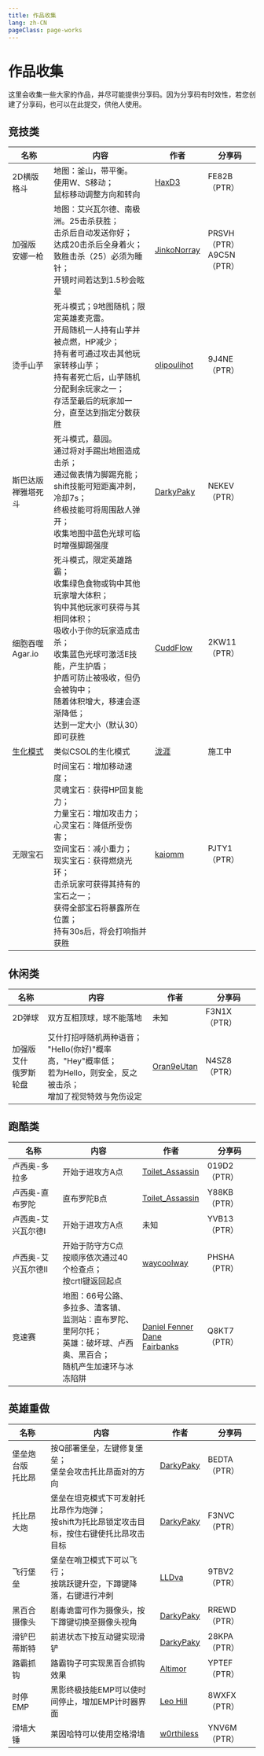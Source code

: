 ```yaml
---
title: 作品收集
lang: zh-CN
pageClass: page-works
---
```


# 作品收集

这里会收集一些大家的作品，并尽可能提供分享码。因为分享码有时效性，若您创建了分享码，也可以在此提交，供他人使用。

## 竞技类

| 名称 | 内容 | 作者 | 分享码 |
| --- | ---- | --- | ----- |
| 2D横版格斗 | 地图：釜山，带平衡。<br>使用W、S移动；<br>鼠标移动调整方向和转向 | [HaxD3](https://www.reddit.com/user/HaxD3) | FE82B（PTR） |
| 加强版<br>安娜一枪 | 地图：艾兴瓦尔德、南极洲。25击杀获胜；<br>击杀后自动发送你好；<br>达成20击杀后全身着火；<br>致胜击杀（25）必须为睡针；<br>开镜时间若达到1.5秒会眩晕 | [JinkoNorray](https://www.reddit.com/user/JinkoNorray) | PRSVH（PTR）<br> A9C5N（PTR） |
| 烫手山芋 | 死斗模式；9地图随机；限定英雄麦克雷。<br>开局随机一人持有山芋并被点燃，HP减少；<br>持有者可通过攻击其他玩家转移山芋；<br>持有者死亡后，山芋随机分配剩余玩家之一；<br>存活至最后的玩家加一分，直至达到指定分数获胜| [olipoulihot](https://www.reddit.com/user/olipoulihot) | 9J4NE（PTR） |
| 斯巴达版<br>禅雅塔死斗 | 死斗模式，墓园。<br>通过将对手踢出地图造成击杀；<br>通过做表情为脚踢充能；<br>shift技能可短距离冲刺，冷却7s；<br>终极技能可将周围敌人弹开；<br>收集地图中蓝色光球可临时增强脚踢强度 | [DarkyPaky](https://www.reddit.com/user/DarkyPaky) | NEKEV（PTR） |
| 细胞吞噬<br>Agar.io | 死斗模式，限定英雄路霸；<br>收集绿色食物或钩中其他玩家增大体积；<br>钩中其他玩家可获得与其相同体积；<br>吸收小于你的玩家造成击杀；<br>收集蓝色光球可激活E技能，产生护盾；<br>护盾可防止被吸收，但仍会被钩中；<br>随着体积增大，移速会逐渐降低；<br>达到一定大小（默认30）即可获胜 | [CuddFlow](https://www.reddit.com/user/CuddFlow) | 2KW11（PTR） |
| [生化模式](./athletics/mutation) | 类似CSOL的生化模式 | [泷涯](https://space.bilibili.com/2002598) | 施工中 |
| 无限宝石| 时间宝石：增加移动速度；<br>灵魂宝石：获得HP回复能力；<br>力量宝石：增加攻击力；<br>心灵宝石：降低所受伤害；<br>空间宝石：减小重力；<br>现实宝石：获得燃烧光环；<br>击杀玩家可获得其持有的宝石之一；<br>获得全部宝石将暴露所在位置；<br>持有30s后，将会打响指并获胜 | [kaiomm](https://www.reddit.com/user/kaiomm) | PJTY1（PTR） |

## 休闲类

| 名称 | 内容 | 作者 | 分享码 |
| --- | ---- | --- | ----- |
| 2D弹球 | 双方互相顶球，球不能落地 | 未知 | F3N1X（PTR） |
| 加强版艾什<br>俄罗斯轮盘 | 艾什打招呼随机两种语音；<br>"Hello(你好)"概率高，"Hey"概率低；<br>若为Hello，则安全，反之被击杀；<br>增加了视觉特效与免伤设定 | [Oran9eUtan](https://www.reddit.com/user/Oran9eUtan) | N4SZ8（PTR） |

## 跑酷类

| 名称 | 内容 | 作者 | 分享码 |
| --- | ---- | --- | ----- |
| 卢西奥-多拉多 | 开始于进攻方A点 | [Toilet_Assassin](https://www.reddit.com/user/Toilet_Assassin) | 019D2（PTR） |
| 卢西奥-直布罗陀 | 直布罗陀B点 | [Toilet_Assassin](https://www.reddit.com/user/Toilet_Assassin) | Y88KB（PTR） |
| 卢西奥-艾兴瓦尔德Ⅰ | 开始于进攻方A点 | 未知 | YVB13（PTR） |
| 卢西奥-艾兴瓦尔德Ⅱ | 开始于防守方C点<br>按顺序依次通过40个检查点；<br>按crtl键返回起点 | [waycoolway](https://www.reddit.com/user/waycoolway) | PHSHA（PTR） |
| 竞速赛 | 地图：66号公路、多拉多、渣客镇、<br>监测站：直布罗陀、里阿尔托；<br>英雄：破坏球、卢西奥、黑百合；<br>随机产生加速环与冰冻陷阱 | [Daniel Fenner](https://twitter.com/DanielFenner) <br> [Dane Fairbanks](https://twitter.com/danefairbanks) | Q8KT7（PTR） |

## 英雄重做
| 名称 | 内容 | 作者 | 分享码 |
| --- | ---- | --- | ----- |
| 堡垒炮台版<br>托比昂 | 按Q部署堡垒，左键修复堡垒；<br>堡垒会攻击托比昂面对的方向| [DarkyPaky](https://www.reddit.com/user/DarkyPaky) | BEDTA（PTR） |
| 托比昂大炮 | 堡垒在坦克模式下可发射托比昂作为炮弹；<br>按shift为托比昂锁定攻击目标，按住右键使托比昂攻击目标 | [DarkyPaky](https://www.reddit.com/user/DarkyPaky) | F3NVC（PTR） |
| 飞行堡垒 | 堡垒在哨卫模式下可以飞行；<br>按跳跃键升空，下蹲键降落，右键进行冲刺 | [LLDva](https://www.reddit.com/user/LLDva) | 9TBV2（PTR） |
| 黑百合<br>摄像头 | 剧毒诡雷可作为摄像头，按下蹲键切换至摄像头视角 | [DarkyPaky](https://www.reddit.com/user/DarkyPaky) | RREWD（PTR） |
| 滑铲巴蒂斯特 | 前进状态下按互动键实现滑铲 | [DarkyPaky](https://www.reddit.com/user/DarkyPaky) | 28KPA（PTR） |
| 路霸抓钩 | 路霸钩子可实现黑百合抓钩效果 | [Altimor](https://www.reddit.com/user/Altimor) | YPTEF（PTR） |
| 时停EMP | 黑影终极技能EMP可以使时间停止，增加EMP计时器界面 | [Leo Hill](https://twitter.com/LeoHill10) | 8WXFX（PTR） |
| 滑墙大锤 | 莱因哈特可以使用空格滑墙 | [w0rthiless](https://www.reddit.com/user/w0rthiless) | YNV6M（PTR） |
